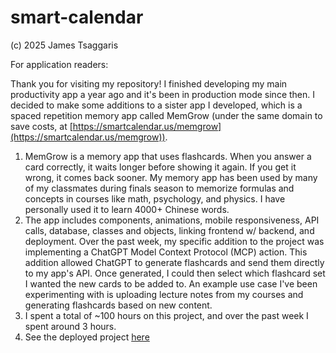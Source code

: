 # smart-calendar
(c) 2025 James Tsaggaris


For application readers:

Thank you for visiting my repository! I finished developing my main productivity app a year ago and it's been in production mode since then. I decided to make some additions to a sister app I developed, which is a spaced repetition memory app called MemGrow (under the same domain to save costs, at [https://smartcalendar.us/memgrow](https://smartcalendar.us/memgrow)).
1. MemGrow is a memory app that uses flashcards. When you answer a card correctly, it waits longer before showing it again. If you get it wrong, it comes back sooner. My memory app has been used by many of my classmates during finals season to memorize formulas and concepts in courses like math, psychology, and physics. I have personally used it to learn 4000+ Chinese words.
2. The app includes components, animations, mobile responsiveness, API calls, database, classes and objects, linking frontend w/ backend, and deployment. Over the past week, my specific addition to the project was implementing a ChatGPT Model Context Protocol (MCP) action. This addition allowed ChatGPT to generate flashcards and send them directly to my app's API. Once generated, I could then select which flashcard set I wanted the new cards to be added to. An example use case I've been experimenting with is uploading lecture notes from my courses and generating flashcards based on new content.
3. I spent a total of ~100 hours on this project, and over the past week I spent around 3 hours.
4. See the deployed project [here](https://smartcalendar.us/memgrow)
